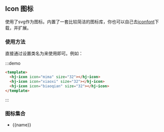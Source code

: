 
## Icon 图标

使用了svg作为图标。内置了一套比较简洁的图标库，你也可以自己去[iconfont](https://www.iconfont.cn/)下载，并扩展。

### 使用方法

直接通过设置类名为来使用即可。例如：

:::demo
```html
<template>
  <hj-icon icon="mima" size="32"></hj-icon>
  <hj-icon icon="xiaoxi" size="32"></hj-icon>
  <hj-icon icon="biaoqian" size="32"></hj-icon>
</template>
```
:::

### 图标集合

<ul class="icon-list">
  <li v-for="name in $icon" :key="name">
    <span>
      <hj-icon :icon="name" size="32"></hj-icon>
      <span class="icon-name">{{name}}</span>
    </span>
  </li>
</ul>

